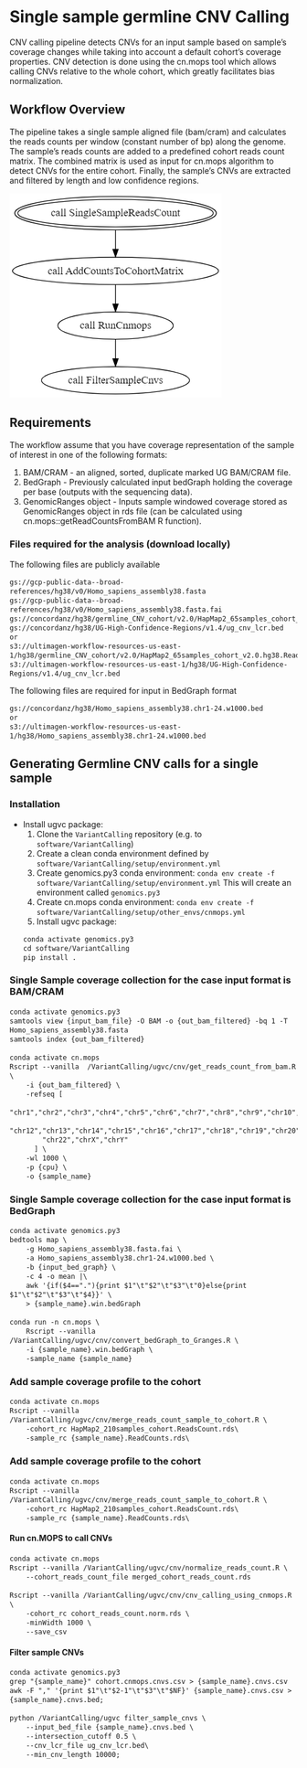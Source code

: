 # Single sample germline CNV Calling

CNV calling pipeline detects CNVs for an input sample based on sample’s coverage changes while taking into account a default cohort’s coverage properties. CNV detection is done using the cn.mops tool which allows calling CNVs relative to the whole cohort, which greatly facilitates bias normalization.

## Workflow Overview
The pipeline takes a single sample aligned file (bam/cram) and calculates the reads counts per window (constant number of bp) along the genome. 
The sample’s reads counts are added to a predefined cohort reads count matrix. 
The combined matrix is used as input for cn.mops algorithm to detect CNVs for the entire cohort. 
Finally, the sample’s CNVs are extracted and filtered by length and low confidence regions.

![Alt text](single-sample-germline-cnv-calling.png)

## Requirements

The workflow assume that you have coverage representation of the sample of interest in one of the following formats: 
1. BAM/CRAM - an aligned, sorted, duplicate marked UG BAM/CRAM file.
2. BedGraph - Previously calculated input bedGraph holding the coverage per base (outputs with the sequencing data).
3. GenomicRanges object - Inputs sample windowed coverage stored as GenomicRanges object in rds file (can be calculated using cn.mops::getReadCountsFromBAM R function).

### Files required for the analysis (download locally)
The following files are publicly available

    gs://gcp-public-data--broad-references/hg38/v0/Homo_sapiens_assembly38.fasta
    gs://gcp-public-data--broad-references/hg38/v0/Homo_sapiens_assembly38.fasta.fai
    gs://concordanz/hg38/germline_CNV_cohort/v2.0/HapMap2_65samples_cohort_v2.0.hg38.ReadsCount.rds
    gs://concordanz/hg38/UG-High-Confidence-Regions/v1.4/ug_cnv_lcr.bed
	or 
	s3://ultimagen-workflow-resources-us-east-1/hg38/germline_CNV_cohort/v2.0/HapMap2_65samples_cohort_v2.0.hg38.ReadsCount.rds
	s3://ultimagen-workflow-resources-us-east-1/hg38/UG-High-Confidence-Regions/v1.4/ug_cnv_lcr.bed

The following files are required for input in BedGraph format

    gs://concordanz/hg38/Homo_sapiens_assembly38.chr1-24.w1000.bed
	or 
	s3://ultimagen-workflow-resources-us-east-1/hg38/Homo_sapiens_assembly38.chr1-24.w1000.bed
	
## Generating Germline CNV calls for a single sample

### Installation
* Install ugvc package:
    1. Clone the `VariantCalling` repository (e.g. to `software/VariantCalling`)
    2. Create a clean conda environment defined by `software/VariantCalling/setup/environment.yml`
    3. Create genomics.py3 conda environment:
    `conda env create -f software/VariantCalling/setup/environment.yml`
    This will create an environment called `genomics.py3`
    4. Create cn.mops conda environment:
    `conda env create -f software/VariantCalling/setup/other_envs/cnmops.yml`
    4. Install ugvc package:
    ```
    conda activate genomics.py3
    cd software/VariantCalling
    pip install .
    ```

### Single Sample coverage collection for the case input format is BAM/CRAM
```
conda activate genomics.py3
samtools view {input_bam_file} -O BAM -o {out_bam_filtered} -bq 1 -T Homo_sapiens_assembly38.fasta
samtools index {out_bam_filtered}

conda activate cn.mops
Rscript --vanilla  /VariantCalling/ugvc/cnv/get_reads_count_from_bam.R \
	-i {out_bam_filtered} \
	-refseq [
		"chr1","chr2","chr3","chr4","chr5","chr6","chr7","chr8","chr9","chr10","chr11",\
		"chr12","chr13","chr14","chr15","chr16","chr17","chr18","chr19","chr20","chr21",\
		"chr22","chrX","chrY"
	  ] \
	-wl 1000 \
	-p {cpu} \
	-o {sample_name}
```

### Single Sample coverage collection for the case input format is BedGraph
```
conda activate genomics.py3
bedtools map \
	-g Homo_sapiens_assembly38.fasta.fai \
	-a Homo_sapiens_assembly38.chr1-24.w1000.bed \
	-b {input_bed_graph} \
	-c 4 -o mean |\
	awk '{if($4=="."){print $1"\t"$2"\t"$3"\t"0}else{print $1"\t"$2"\t"$3"\t"$4}}' \
	> {sample_name}.win.bedGraph

conda run -n cn.mops \
	Rscript --vanilla /VariantCalling/ugvc/cnv/convert_bedGraph_to_Granges.R \
	-i {sample_name}.win.bedGraph \
	-sample_name {sample_name}
```

### Add sample coverage profile to the cohort
```
conda activate cn.mops
Rscript --vanilla /VariantCalling/ugvc/cnv/merge_reads_count_sample_to_cohort.R \
	-cohort_rc HapMap2_210samples_cohort.ReadsCount.rds\
	-sample_rc {sample_name}.ReadCounts.rds\
```
### Add sample coverage profile to the cohort
```
conda activate cn.mops
Rscript --vanilla /VariantCalling/ugvc/cnv/merge_reads_count_sample_to_cohort.R \
	-cohort_rc HapMap2_210samples_cohort.ReadsCount.rds\
	-sample_rc {sample_name}.ReadCounts.rds\
```

#### Run cn.MOPS to call CNVs
```
conda activate cn.mops
Rscript --vanilla /VariantCalling/ugvc/cnv/normalize_reads_count.R \
	--cohort_reads_count_file merged_cohort_reads_count.rds
	
Rscript --vanilla /VariantCalling/ugvc/cnv/cnv_calling_using_cnmops.R \
	-cohort_rc cohort_reads_count.norm.rds \
	-minWidth 1000 \
	--save_csv
```

#### Filter sample CNVs
```
conda activate genomics.py3
grep "{sample_name}" cohort.cnmops.cnvs.csv > {sample_name}.cnvs.csv
awk -F "," '{print $1"\t"$2-1"\t"$3"\t"$NF}' {sample_name}.cnvs.csv > {sample_name}.cnvs.bed;

python /VariantCalling/ugvc filter_sample_cnvs \
	--input_bed_file {sample_name}.cnvs.bed \
	--intersection_cutoff 0.5 \
	--cnv_lcr_file ug_cnv_lcr.bed\
	--min_cnv_length 10000;
```